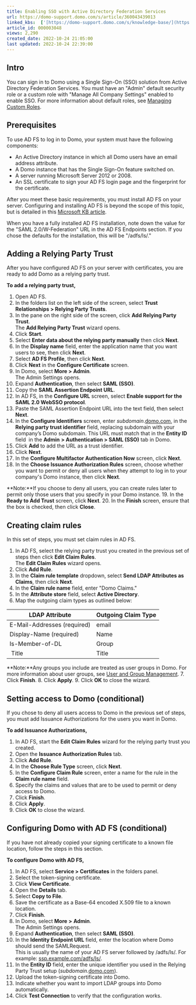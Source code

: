 ```yaml
---
title: Enabling SSO with Active Directory Federation Services
url: https://domo-support.domo.com/s/article/360043439013
linked_kbs:  ['[https://domo-support.domo.com/s/knowledge-base/](https://domo-support.domo.com/s/knowledge-base/)', '[https://domo-support.domo.com/s/](https://domo-support.domo.com/s/)', '[https://domo-support.domo.com/s/topic/0TO5w000000ZamlGAC](https://domo-support.domo.com/s/topic/0TO5w000000ZamlGAC)', '[https://domo-support.domo.com/s/topic/0TO5w000000ZanoGAC](https://domo-support.domo.com/s/topic/0TO5w000000ZanoGAC)', '[https://domo-support.domo.com/s/article/360043438973](https://domo-support.domo.com/s/article/360043438973)', '[https://domo-support.domo.com/s/topic/0TO5w000000ZapJGAS](https://domo-support.domo.com/s/topic/0TO5w000000ZapJGAS)', '[https://domo-support.domo.com/s/article/360043439013](https://domo-support.domo.com/s/article/360043439013)', '[https://domo-support.domo.com/s/topic/0TO5w000000ZanoGAC/implementing-sso](https://domo-support.domo.com/s/topic/0TO5w000000ZanoGAC/implementing-sso)', '[https://domo-support.domo.com/s/article/360043429933](https://domo-support.domo.com/s/article/360043429933)', '[https://domo-support.domo.com/s/article/360043429953](https://domo-support.domo.com/s/article/360043429953)', '[https://domo-support.domo.com/s/article/360042925494](https://domo-support.domo.com/s/article/360042925494)', '[https://domo-support.domo.com/s/article/360043429913](https://domo-support.domo.com/s/article/360043429913)', '[https://domo-support.domo.com/s/article/4408174643607](https://domo-support.domo.com/s/article/4408174643607)', '[https://domo-support.domo.com/s/login/](https://domo-support.domo.com/s/login/)']
article_id: 000003048
views: 2,290
created_date: 2022-10-24 21:05:00
last updated: 2022-10-24 22:39:00
---
```




Intro
-----


You can sign in to Domo using a Single Sign-On (SSO) solution from Active Directory Federation Services. You must have an "Admin" default security role or a custom role with "Manage All Company Settings" enabled to enable SSO. For more information about default roles, see [Managing Custom Roles](/s/article/360043438973 "Default Security Role Reference").


Prerequisites
-------------


To use AD FS to log in to Domo, your system must have the following components:


* An Active Directory instance in which all Domo users have an email address attribute.
* A Domo instance that has the Single Sign-On feature switched on.
* A server running Microsoft Server 2012 or 2008.
* An SSL certificate to sign your AD FS login page and the fingerprint for the certificate.


After you meet these basic requirements, you must install AD FS on your server. Configuring and installing AD FS is beyond the scope of this topic, but is detailed in this [Microsoft KB article](http://msdn.microsoft.com/en-us/library/gg188612.aspx).


When you have a fully installed AD FS installation, note down the value for the "SAML 2.0/W-Federation" URL in the AD FS Endpoints section. If you chose the defaults for the installation, this will be "/adfs/ls/."


Adding a Relying Party Trust
----------------------------


After you have configured AD FS on your server with certificates, you are ready to add Domo as a relying party trust.


**To add a relying party trust,**


1. Open AD FS.
2. In the folders list on the left side of the screen, select **Trust Relationships > Relying Party Trusts**.
3. In the pane on the right side of the screen, click **Add Relying Party Trust**.  
The **Add Relying Party Trust** wizard opens.
4. Click **Start**.
5. Select **Enter data about the relying party manually** then click **Next**.
6. In the **Display name** field, enter the application name that you want users to see, then click **Next**.
7. Select **AD FS Profile**, then click **Next**.
8. Click **Next** in the **Configure Certificate** screen.
9. In Domo, select **More >**  **Admin**.  
The Admin Settings opens.
10. Expand **Authentication**, then select **SAML (SSO)**.
11. Copy the **SAML Assertion Endpoint URL**.
12. In AD FS, in the **Configure URL** screen, select **Enable support for the SAML 2.0 WebSSO protocol**.
13. Paste the SAML Assertion Endpoint URL into the text field, then select **Next**.
14. In the **Configure Identifiers** screen, enter *subdomain*.[domo.com](http://domo.com), in the **Relying party trust identifier** field, replacing subdomain with your company’s Domo subdomain. This URL must match that in the **Entity ID** field  in the **Admin** **> Authentication > SAML (SSO)** tab in Domo.
15. Click **Add** to add the URL as a trust identifier.
16. Click **Next**.
17. In the **Configure Multifactor Authentication Now** screen, click **Next**.
18. In the **Choose Issuance Authorization Rules** screen, choose whether you want to permit or deny all users when they attempt to log in to your company's Domo instance, then click **Next**.




 


**Note:**If you choose to deny all users, you can create rules later to permit only those users that you specify in your Domo instance.
19. In the **Ready to Add Trust** screen, click **Next**.
20. In the **Finish** screen, ensure that the box is checked, then click **Close**.


Creating claim rules
--------------------


In this set of steps, you must set claim rules in AD FS.


1. In AD FS, select the relying party trust you created in the previous set of steps then click **Edit Claim Rules**.  
The **Edit Claim Rules** wizard opens.
2. Click **Add Rule**.
3. In the **Claim rule template** dropdown, select **Send LDAP Attributes as Claims**, then click **Next**.
4. In the **Claim rule name** field, enter "Domo Claims."
5. In the **Attribute store** field, select **Active Directory**.
6. Map the outgoing claim types as outlined below:



| LDAP Attribute | Outgoing Claim Type |
| --- | --- |
| E-Mail-Addresses (required) | email |
| Display-Name (required) | Name |
| Is-Member-of-DL | Group |
|  Title | Title  |



 


**Note:**Any groups you include are treated as user groups in Domo. For more information about user groups, see [User and Group Management](/s/topic/0TO5w000000ZapJGAS "Managing Users and Groups").
7. Click **Finish**.
8. Click **Apply**.
9. Click **OK** to close the wizard.


Setting access to Domo (conditional)
------------------------------------


If you chose to deny all users access to Domo in the previous set of steps, you must add Issuance Authorizations for the users you want in Domo.


**To add Issuance Authorizations,**


1. In AD FS, start the **Edit Claim Rules** wizard for the relying party trust you created.
2. Open the **Issuance Authorization Rules** tab.
3. Click **Add Rule**.
4. In the **Choose Rule Type** screen, click **Next**.
5. In the **Configure Claim Rule** screen, enter a name for the rule in the **Claim rule name** field.
6. Specify the claims and values that are to be used to permit or deny access to Domo.
7. Click **Finish**.
8. Click **Apply**.
9. Click **OK** to close the wizard.


Configuring Domo with AD FS (conditional)
-----------------------------------------


If you have not already copied your signing certificate to a known file location, follow the steps in this section.


**To configure Domo with AD FS,**


1. In AD FS, select **Service > Certificates** in the folders panel.
2. Select the token-signing certificate.
3. Click **View Certificate**.
4. Open the **Details** tab.
5. Select **Copy to File**.
6. Save the certificate as a Base-64 encoded X.509 file to a known location.
7. Click **Finish**.
8. In Domo, select **More** **>**  **Admin**.  
The Admin Settings opens.
9. Expand **Authentication**, then select **SAML (SSO)**.
10. In the **Identity Endpoint URL** field, enter the location where Domo should send the SAMLRequest.  
This is usually the name of your AD FS server followed by /adfs/ls/. For example: [ssp.example.com/adfs/ls/](http://ssp.example.com/adfs/ls/).
11. In the **Entity ID** field, enter the unique identifier you used in the Relying Party Trust setup (*subdomain*.[domo.com](http://domo.com)).
12. Upload the token-signing certificate into Domo.
13. Indicate whether you want to import LDAP groups into Domo automatically.
14. Click **Test Connection** to verify that the configuration works.
